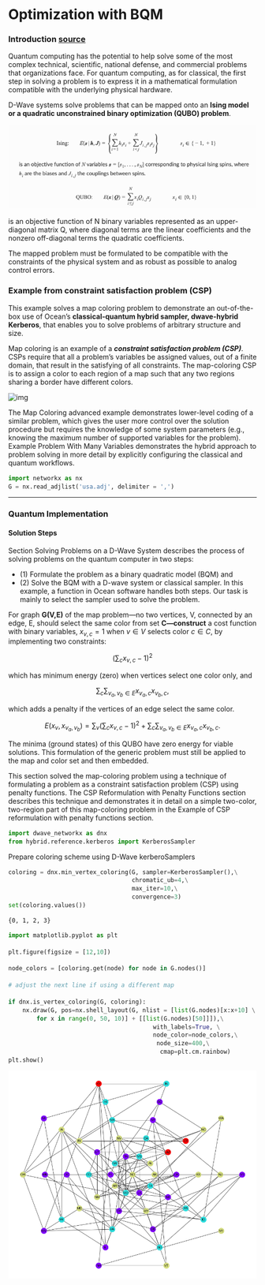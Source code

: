 
# Optimization with BQM

### Introduction [source](https://docs.dwavesys.com/docs/latest/c_handbook_0.html)
Quantum computing has the potential to help solve some of the most complex technical, scientific, national defense, and commercial problems that organizations face. For quantum computing, as for classical, the first step in solving a problem is to express it in a mathematical formulation compatible with the underlying physical hardware.

D-Wave systems solve problems that can be mapped onto an **Ising model or a quadratic unconstrained binary optimization (QUBO) problem**.



![img](img/11.png)

is an objective function of N binary variables represented as an upper-diagonal matrix Q, where diagonal terms are the linear coefficients and the nonzero off-diagonal terms the quadratic coefficients.

The mapped problem must be formulated to be compatible with the constraints of the physical system and as robust as possible to analog control errors.

### Example from constraint satisfaction problem (CSP)

This example solves a map coloring problem to demonstrate an out-of-the-box use of Ocean’s **classical-quantum hybrid sampler, dwave-hybrid Kerberos**, that enables you to solve problems of arbitrary structure and size.

Map coloring is an example of a ***constraint satisfaction problem (CSP)***. CSPs require that all a problem’s variables be assigned values, out of a finite domain, that result in the satisfying of all constraints. The map-coloring CSP is to assign a color to each region of a map such that any two regions sharing a border have different colors.



![img](https://docs.ocean.dwavesys.com/en/latest/_images/us_map.png)

The Map Coloring advanced example demonstrates lower-level coding of a similar problem, which gives the user more control over the solution procedure but requires the knowledge of some system parameters (e.g., knowing the maximum number of supported variables for the problem). Example Problem With Many Variables demonstrates the hybrid approach to problem solving in more detail by explicitly configuring the classical and quantum workflows.


```python
import networkx as nx
G = nx.read_adjlist('usa.adj', delimiter = ',')   
```

--------

### Quantum Implementation

#### Solution Steps
Section Solving Problems on a D-Wave System describes the process of solving problems on the quantum computer in two steps: 
  - (1) Formulate the problem as a binary quadratic model (BQM) and 
  - (2) Solve the BQM with a D-wave system or classical sampler. In this example, a function in Ocean software handles both steps. Our task is mainly to select the sampler used to solve the problem.



For graph **G(V,E)** of the map problem—no two vertices, V, connected by an edge, E, should select the same color from set **C—construct** a cost function with binary variables, $x_{v,c}=1$ when $v∈V$ selects color $c∈C$, by implementing two constraints:

$$(\sum_c x_{v,c} -1)^2$$

which has minimum energy (zero) when vertices select one color only, and

$$\sum_c \sum_{v_a,v_b \in E} x_{v_a,c} x_{v_b,c},$$

which adds a penalty if the vertices of an edge select the same color.



$$E(x_v,x_{v_a,v_b}) = \sum_v (\sum_c x_{v,c} -1)^2 +
\sum_c \sum_{v_a,v_b \in E} x_{v_a,c} x_{v_b,c}.$$

The minima (ground states) of this QUBO have zero energy for viable solutions. This formulation of the generic problem must still be applied to the map and color set and then embedded.

This section solved the map-coloring problem using a technique of formulating a problem as a constraint satisfaction problem (CSP) using penalty functions. The CSP Reformulation with Penalty Functions section describes this technique and demonstrates it in detail on a simple two-color, two-region part of this map-coloring problem in the Example of CSP reformulation with penalty functions section.




```python
import dwave_networkx as dnx
from hybrid.reference.kerberos import KerberosSampler
```

Prepare coloring scheme using D-Wave kerberoSamplers


```python
coloring = dnx.min_vertex_coloring(G, sampler=KerberosSampler(),\
                                   chromatic_ub=4,\
                                   max_iter=10,\
                                   convergence=3)
set(coloring.values())
```




    {0, 1, 2, 3}




```python
import matplotlib.pyplot as plt

plt.figure(figsize = [12,10])

node_colors = [coloring.get(node) for node in G.nodes()]

# adjust the next line if using a different map

if dnx.is_vertex_coloring(G, coloring):  
    nx.draw(G, pos=nx.shell_layout(G, nlist = [list(G.nodes)[x:x+10] \
    	for x in range(0, 50, 10)] + [[list(G.nodes)[50]]]),\
    									 with_labels=True, \
    									 node_color=node_colors,\
    									  node_size=400,\
    									   cmap=plt.cm.rainbow)
plt.show()
```


![png](output_22_0.png)





```python

```
